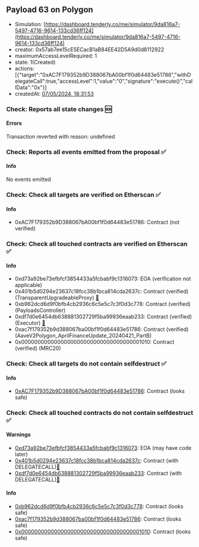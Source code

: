 ## Payload 63 on Polygon

- Simulation: [https://dashboard.tenderly.co/me/simulator/9da816a7-5497-4716-9614-133cd36ff124](https://dashboard.tenderly.co/me/simulator/9da816a7-5497-4716-9614-133cd36ff124)
- creator: 0x57ab7ee15cE5ECacB1aB84EE42D5A9d0d8112922
- maximumAccessLevelRequired: 1
- state: 1(Created)
- actions: [{"target":"0xAC7F179352b9D388067bA00bf1f0d64483e51786","withDelegateCall":true,"accessLevel":1,"value":"0","signature":"execute()","callData":"0x"}]
- createdAt: [07/05/2024, 18:31:53](https://polygonscan.com/tx/0x620c872b77db8cf638761851511f55ea8532d4b1c41053c87af4e1761e58e129)

### Check: Reports all state changes :sos:

#### Errors

Transaction reverted with reason: undefined

### Check: Reports all events emitted from the proposal :white_check_mark:

#### Info

No events emitted

### Check: Check all targets are verified on Etherscan :white_check_mark:

#### Info

- 0xAC7F179352b9D388067bA00bf1f0d64483e51786: Contract (not verified) 

### Check: Check all touched contracts are verified on Etherscan :white_check_mark:

#### Info

- 0xd73a92be73efbfcf3854433a5fcbabf9c1316073: EOA (verification not applicable)
- 0x401b5d0294e23637c18fcc38b1bca814cda2637c: Contract (verified) (TransparentUpgradeableProxy) [:ghost:](https://github.com/bgd-labs/aave-address-book "GovernanceV3Polygon.PAYLOADS_CONTROLLER")
- 0xb962dcd6d9f0bfb4cb2936c6c5e5c7c3f0d3c778: Contract (verified) (PayloadsController) 
- 0xdf7d0e6454db638881302729f5ba99936eaab233: Contract (verified) (Executor) [:ghost:](https://github.com/bgd-labs/aave-address-book "AaveV2Polygon.POOL_ADMIN, AaveV3Polygon.ACL_ADMIN, GovernanceV3Polygon.EXECUTOR_LVL_1")
- 0xac7f179352b9d388067ba00bf1f0d64483e51786: Contract (verified) (AaveV2Polygon_AprilFinanceUpdate_20240421_PartB) 
- 0x0000000000000000000000000000000000001010: Contract (verified) (MRC20) 

### Check: Check all targets do not contain selfdestruct :white_check_mark:

#### Info

- [0xAC7F179352b9D388067bA00bf1f0d64483e51786](https://polygonscan.com/address/0xAC7F179352b9D388067bA00bf1f0d64483e51786): Contract (looks safe)

### Check: Check all touched contracts do not contain selfdestruct :white_check_mark:

#### Warnings

- [0xd73a92be73efbfcf3854433a5fcbabf9c1316073](https://polygonscan.com/address/0xd73a92be73efbfcf3854433a5fcbabf9c1316073): EOA (may have code later)
- [0x401b5d0294e23637c18fcc38b1bca814cda2637c](https://polygonscan.com/address/0x401b5d0294e23637c18fcc38b1bca814cda2637c): Contract (with DELEGATECALL)[:ghost:](https://github.com/bgd-labs/aave-address-book "GovernanceV3Polygon.PAYLOADS_CONTROLLER")
- [0xdf7d0e6454db638881302729f5ba99936eaab233](https://polygonscan.com/address/0xdf7d0e6454db638881302729f5ba99936eaab233): Contract (with DELEGATECALL)[:ghost:](https://github.com/bgd-labs/aave-address-book "AaveV2Polygon.POOL_ADMIN, AaveV3Polygon.ACL_ADMIN, GovernanceV3Polygon.EXECUTOR_LVL_1")

#### Info

- [0xb962dcd6d9f0bfb4cb2936c6c5e5c7c3f0d3c778](https://polygonscan.com/address/0xb962dcd6d9f0bfb4cb2936c6c5e5c7c3f0d3c778): Contract (looks safe)
- [0xac7f179352b9d388067ba00bf1f0d64483e51786](https://polygonscan.com/address/0xac7f179352b9d388067ba00bf1f0d64483e51786): Contract (looks safe)
- [0x0000000000000000000000000000000000001010](https://polygonscan.com/address/0x0000000000000000000000000000000000001010): Contract (looks safe)

